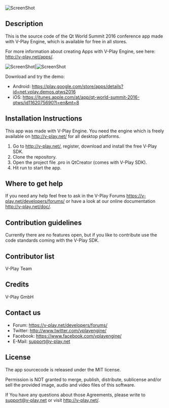 ![ScreenShot](http://v-play.net/support/vplay-logo.png)

Description
-----------
This is the source code of the Qt World Summit 2016 conference app made with V-Play Engine, which is available for free in all stores.

For more information about creating Apps with V-Play Engine, see here: http://v-play.net/apps/.

![ScreenShot](http://a2.mzstatic.com/eu/r30/Purple62/v4/f9/88/d6/f988d6b0-bdb6-ee3d-4a14-6bf2fc041653/screen696x696.jpeg)|![ScreenShot](http://a2.mzstatic.com/eu/r30/Purple71/v4/d0/a4/60/d0a4601b-5b82-ba1e-2d5a-21e5600546e7/screen696x696.jpeg)

Download and try the demo:
 - Android: https://play.google.com/store/apps/details?id=net.vplay.demos.qtws2016
 - iOS: https://itunes.apple.com/at/app/qt-world-summit-2016-qtws/id1162075690?l=en&mt=8

Installation Instructions
-------------------------
This app was made with V-Play Engine. You need the engine which is freely available on http://v-play.net/ for all desktop platforms.

1. Go to http://v-play.net/, register, download and install the free V-Play SDK.
2. Clone the repository.
3. Open the project file .pro in QtCreator (comes with V-Play SDK).
4. Hit run to start the app.

Where to get help
-----------------
If you need any help feel free to ask in the V-Play Forums https://v-play.net/developers/forums/ or have a look at our online documentation http://v-play.net/doc/.

Contribution guidelines
-----------------------
Currently there are no features open, but if you like to contribute use the code standards coming with the V-Play SDK.

Contributor list
----------------
V-Play Team

Credits
-------
V-Play GmbH

Contact us
----------
- Forum: https://v-play.net/developers/forums/
- Twitter: http://www.twitter.com/vplayengine/
- Facebook: https://www.facebook.com/vplayengine/
- E-Mail: support@v-play.net

License
-------
The app sourcecode is released under the MIT license.

Permission is NOT granted to merge, publish, distribute, sublicense and/or
sell the provided image, audio and video files of this software.

If You have any questions about those Agreements, please write to support@v-play.net
or visit http://v-play.net/.
